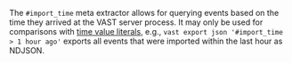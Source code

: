 The `#import_time` meta extractor allows for querying events based on the time
they arrived at the VAST server process. It may only be used for comparisons
with [time value
literals](https://docs.tenzir.com/vast/query-language/values/#time), e.g., `vast
export json '#import_time > 1 hour ago'` exports all events that were imported
within the last hour as NDJSON.
